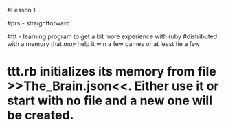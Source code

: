 #Lesson 1

#prs - straightforward

#ttt - learning program to get a bit more experience with ruby
#distributed with a memory that *may* help it win a few games or at least tie a few
# ttt.rb initializes its memory from file >>The_Brain.json<<.  Either use it or start with no file and a new one will be created.
